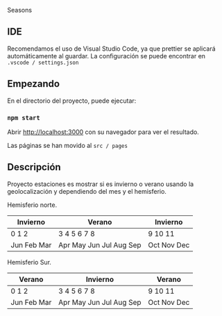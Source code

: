 Seasons

## IDE

Recomendamos el uso de Visual Studio Code, ya que prettier se aplicará automáticamente al guardar. La configuración se puede encontrar en `.vscode / settings.json`

## Empezando

En el directorio del proyecto, puede ejecutar:

### `npm start`

Abrir [http://localhost:3000](http://localhost:3000) con su navegador para ver el resultado.

Las páginas se han movido al `src / pages`

## Descripción

Proyecto estaciones es mostrar si es invierno o verano usando la geolocalización y dependiendo del mes y el hemisferio.

Hemisferio norte.

| Invierno          | Verano                       | Invierno          | 
|-------------------|------------------------------|-------------------|
| 0    1    2       | 3    4    5    6    7    8   | 9    10    11     |
| Jun  Feb  Mar     | Apr  May  Jun  Jul  Aug  Sep | Oct  Nov   Dec    | 





Hemisferio Sur.


| Verano            | Invierno                       | Verano          | 
|-------------------|------------------------------|-------------------|
| 0    1    2       | 3    4    5    6    7    8   | 9    10    11     |
| Jun  Feb  Mar     | Apr  May  Jun  Jul  Aug  Sep | Oct  Nov   Dec    | 